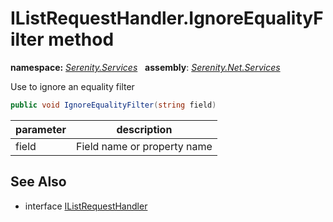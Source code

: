 # IListRequestHandler.IgnoreEqualityFilter method
**namespace:** *[Serenity.Services](../../README.md#serenity.services-namespace)*   **assembly**: *[Serenity.Net.Services](../../README.md)*

Use to ignore an equality filter

```csharp
public void IgnoreEqualityFilter(string field)
```

| parameter | description |
| --- | --- |
| field | Field name or property name |

## See Also

* interface [IListRequestHandler](../IListRequestHandler.md)